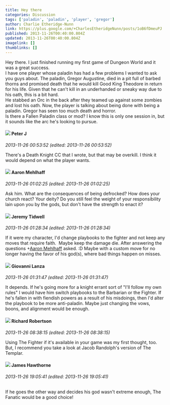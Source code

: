 ```yaml
---
title: Hey there
categories: Discussion
tags: ['paladin', 'paladin', 'player', 'gregor']
author: Charlie Etheridge-Nunn
link: https://plus.google.com/+CharlesEtheridgeNunn/posts/1oB6fDmeuPJ
published: 2013-11-26T00:40:00.804Z
updated: 2013-11-26T00:40:00.804Z
imagelink: []
thumblinks: []
---
```


Hey there. I just finished running my first game of Dungeon World and it was a great success.<br />I have one player whose paladin has had a few problems I wanted to ask you guys about. The paladin, Gregor Augustine, died in a pit full of barbed thorns and promised death that he would kill Good King Theodore in return for his life. Given that he can&#39;t kill in an underhanded or sneaky way due to his oath, this is a bit hard.<br />He stabbed an Orc in the back after they teamed up against some zombies and lost his oath. Now, the player is talking about being done with being a paladin. Gregor has seen too much death and horror.<br />Is there a Fallen Paladin class or mod? I know this is only one session in, but it sounds like the arc he&#39;s looking to pursue.
<div id='comment z13mudyivumntvsc423std0zlzbevppvw'>
  <h4><img src='{{site.baseurl}}//images/avatars/113692337653837882568_photo.jpg'> Peter J</h4>
      <p><cite>2013-11-26 00:53:52 (edited: 2013-11-26 00:53:52)</cite></p>
        <p>There&#39;s a Death Knight CC that I wrote, but that may be overkill. I think it would depend on what the player wants. </p>
</div>
        

<div id='comment z13mudyivumntvsc423std0zlzbevppvw'>
  <h4><img src='{{site.baseurl}}//images/avatars/104596942949609710595_photo.jpg'> Aaron Mehlhaff</h4>
      <p><cite>2013-11-26 01:02:25 (edited: 2013-11-26 01:02:25)</cite></p>
        <p>Ask him. What are the consequences of being defrocked?  How does your church react?  Your deity?  Do you still feel the weight of your responsibility lain upon you by the gods, but don&#39;t have the strength to enact it?</p>
</div>
        

<div id='comment z13mudyivumntvsc423std0zlzbevppvw'>
  <h4><img src='{{site.baseurl}}//images/avatars/117930164174691258467_photo.jpg'> Jeremy Tidwell</h4>
      <p><cite>2013-11-26 01:28:34 (edited: 2013-11-26 01:28:34)</cite></p>
        <p>If it were my character, I&#39;d change playbooks to the fighter and not keep any moves that require faith.  Maybe keep the damage die. After answering the questions <span class="proflinkWrapper"><span class="proflinkPrefix">+</span><a class="proflink" href="https://plus.google.com/104596942949609710595" oid="104596942949609710595">Aaron Mehlhaff</a></span> asked. :D Maybe with a custom move for no longer having the favor of his god(s), where bad things happen on misses.</p>
</div>
        

<div id='comment z13mudyivumntvsc423std0zlzbevppvw'>
  <h4><img src='{{site.baseurl}}//images/avatars/102768177673605279668_photo.jpg'> Giovanni Lanza</h4>
      <p><cite>2013-11-26 01:31:47 (edited: 2013-11-26 01:31:47)</cite></p>
        <p>It depends. If he&#39;s going more for a knight errant sort of &quot;I&#39;ll follow my own rules&quot; I would have him switch playbooks to the Barbarian or the Fighter. If he&#39;s fallen in with fiendish powers as a result of his misdoings, then I&#39;d alter the playbook to be more anti-paladin. Maybe just changing the vows, boons, and alignment would be enough.</p>
</div>
        

<div id='comment z13mudyivumntvsc423std0zlzbevppvw'>
  <h4><img src='{{site.baseurl}}//images/avatars/108034461092234678612_photo.jpg'> Richard Robertson</h4>
      <p><cite>2013-11-26 08:38:15 (edited: 2013-11-26 08:38:15)</cite></p>
        <p>Using The Fighter if it&#39;s available in your game was my first thought, too.  But, I recommend you take a look at Jacob Randolph&#39;s version of The Templar.</p>
</div>
        

<div id='comment z13mudyivumntvsc423std0zlzbevppvw'>
  <h4><img src='{{site.baseurl}}//images/avatars/105474339582381748699_photo.jpg'> James Hawthorne</h4>
      <p><cite>2013-11-26 19:05:41 (edited: 2013-11-26 19:05:41)</cite></p>
        <p><br />If he goes the other way and decides his god wasn&#39;t extreme enough, The Fanatic would be a good choice!</p>
</div>
        